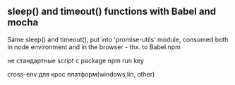 ## sleep() and timeout() functions with Babel and mocha

Same sleep() and timeout(), put into 'promise-utils' module, consumed both in node environment and in the 
browser - thx. to Babel.npm 

не стандартные script с package  npm run key

cross-env для крос платформ(windows,lin, other)